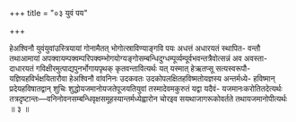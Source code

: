 +++
title = "०३ युवं पय"

+++

हेअश्विनौ युवंयुवांउस्त्रियायां गोनामैतत् भोगोत्स्राविण्याङ्गवि पयः अधत्तं अधारयतं स्थापित- वन्तौ तथाआमायां अपक्वायम्पक्वम्परिपक्वम्भोगयोग्यङ्गोसम्बन्धिदुग्धम्पूर्व्यम्पूर्वभवन्तत्रैवोत्सन्नं अव अवस्ता- दाधारयतं गविक्षीरमुत्पाद्यपुनर्भोगायपृथक् कृतवन्तावित्यर्थः यत् यस्मात् हेऋतप्सू सत्यस्वरूपौ- यज्ञियहविर्भक्षयितारौवा हेअश्विनौ वांवनिनः उदकवतः उदकोपलक्षितहविष्मतोयज्ञस्य अन्तर्मध्ये- हविष्मान् प्रदेयहविषातद्वान् शुचिः शुद्धोयजमानोयजतेपूजयतियुवां तस्मादेवमकुरुतं यद्वा यदैवं- यजमानःकरोतितदेत्यर्थः तत्रदृष्टान्तः—वनिनोवनसम्बन्धिवृक्षसमूहस्यान्तर्मध्येह्वारोन चोरइव सयथाजागरूकोवर्तते तथायजमानोपीत्यर्थः ॥ ३ ॥